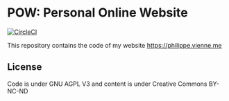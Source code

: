 # POW: Personal Online Website

[![CircleCI](https://circleci.com/gh/PhilippeVienne/pow.svg?style=svg)](https://circleci.com/gh/PhilippeVienne/pow)

This repository contains the code of my website https://philippe.vienne.me

## License
Code is under GNU AGPL V3 and content is under Creative Commons BY-NC-ND